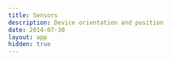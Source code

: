 ```yaml
---
title: Sensors
description: Device orientation and position
date: 2014-07-30
layout: app
hidden: true
---
```


<script setup>
import { defineClientComponent } from 'vitepress'

const Sensors = defineClientComponent(() => {
  return import('./Sensors.vue')
})
</script>

<Sensors/>
